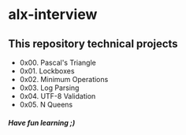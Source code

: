 # alx-interview
## This repository technical projects
* 0x00. Pascal's Triangle
* 0x01. Lockboxes
* 0x02. Minimum Operations
* 0x03. Log Parsing
* 0x04. UTF-8 Validation
* 0x05. N Queens
##### Have fun learning ;)
